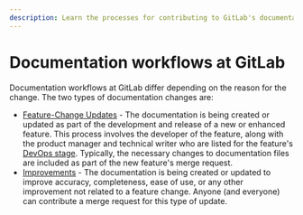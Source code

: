 ```yaml
---
description: Learn the processes for contributing to GitLab's documentation.
---
```


# Documentation workflows at GitLab

Documentation workflows at GitLab differ depending on the reason for the change. The two types of documentation changes are:

- [Feature-Change Updates](feature-change-workflow.md) - The documentation is being created or updated as part of the development and release of a new or enhanced feature. This process involves the developer of the feature, along with the product manager and technical writer who are listed for the feature's [DevOps stage](https://about.gitlab.com/handbook/product/categories/#devops-stages). Typically, the necessary changes to documentation files are included as part of the new feature's merge request.
- [Improvements](improvement-workflow.md) - The documentation is being created or updated to improve accuracy, completeness, ease of use, or any other improvement not related to a feature change. Anyone (and everyone) can contribute a merge request for this type of update.
